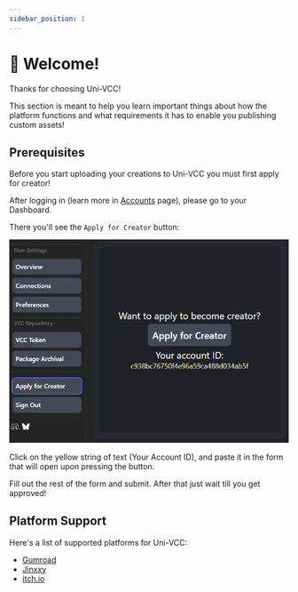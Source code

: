 ```yaml
---
sidebar_position: 1
---
```


# 👋 Welcome!

Thanks for choosing Uni-VCC!

This section is meant to help you learn important things about how the platform functions and what requirements it has to enable you publishing custom assets!

## Prerequisites

Before you start uploading your creations to Uni-VCC you must first apply for creator!

After logging in (learn more in [Accounts](../user/basics/account.md) page), please go to your Dashboard.

There you'll see the `Apply for Creator` button:

![Applying for creator](./img/creator-apply.png)

Click on the yellow string of text (Your Account ID), and paste it in the form that will open upon pressing the button.

Fill out the rest of the form and submit.
After that just wait till you get approved!

## Platform Support

Here's a list of supported platforms for Uni-VCC:

- [Gumroad](https://gumroad.com/)
- [Jinxxy](https://jinxxy.com/)
- [itch.io](https://itch.io/)
